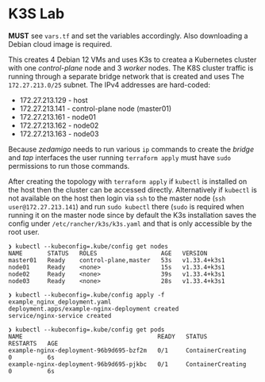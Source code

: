 # K3S Lab

**MUST** see `vars.tf` and set the variables accordingly. Also downloading a
Debian cloud image is required.

This creates 4 Debian 12 VMs and uses K3s to createa a Kubernetes cluster
with one *control-plane* node and 3 *worker* nodes. The K8S cluster traffic
is running through a separate bridge network that is created and uses The
`172.27.213.0/25` subnet. The IPv4 addresses are hard-coded:

  - 172.27.213.129 - host
  - 172.27.213.141 - control-plane node (master01)
  - 172.27.213.161 - node01
  - 172.27.213.162 - node02
  - 172.27.213.163 - node03

Because *zedamigo* needs to run various `ip` commands to create the *bridge*
and *tap* interfaces the user running `terraform apply` must have `sudo` permissions
to run those commands.

After creating the topology with `terraform apply` if `kubectl` is installed on
the host then the cluster can be accessed directly. Alternatively if `kubectl`
is not available on the host then login via `ssh` to the master node (`ssh user@172.27.213.141`)
and run `sudo kubectl` there (`sudo` is required when running it on the master
node since by default the K3s installation saves the config under
`/etc/rancher/k3s/k3s.yaml` and that is only accessible by the root user.


```shell
❯ kubectl --kubeconfig=.kube/config get nodes
NAME       STATUS   ROLES                  AGE   VERSION
master01   Ready    control-plane,master   53s   v1.33.4+k3s1
node01     Ready    <none>                 15s   v1.33.4+k3s1
node02     Ready    <none>                 39s   v1.33.4+k3s1
node03     Ready    <none>                 28s   v1.33.4+k3s1

❯ kubectl --kubeconfig=.kube/config apply -f example_nginx_deployment.yaml
deployment.apps/example-nginx-deployment created
service/nginx-service created

❯ kubectl --kubeconfig=.kube/config get pods
NAME                                      READY   STATUS              RESTARTS   AGE
example-nginx-deployment-96b9d695-bzf2m   0/1     ContainerCreating   0          6s
example-nginx-deployment-96b9d695-pjkbc   0/1     ContainerCreating   0          6s
```

